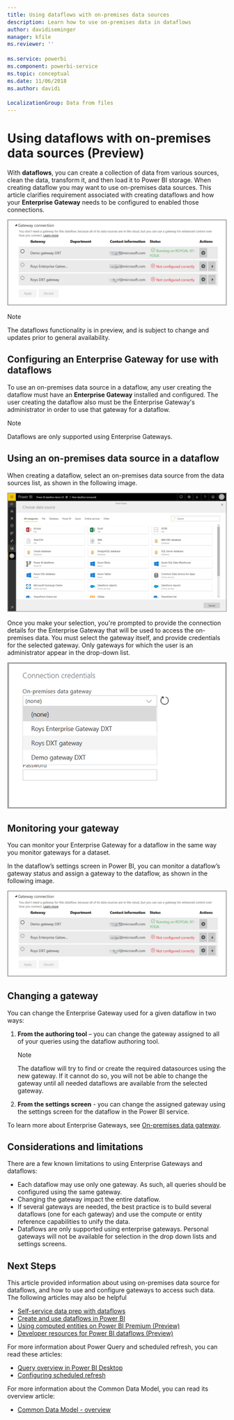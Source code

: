 ```yaml
---
title: Using dataflows with on-premises data sources
description: Learn how to use on-premises data in dataflows
author: davidiseminger
manager: kfile
ms.reviewer: ''

ms.service: powerbi
ms.component: powerbi-service
ms.topic: conceptual
ms.date: 11/06/2018
ms.author: davidi

LocalizationGroup: Data from files
---
```

# Using dataflows with on-premises data sources (Preview)

With **dataflows**, you can create a collection of data from various sources, clean the data, transform it, and then load it to Power BI storage. When creating dataflow you may want to use on-premises data sources. This article clarifies requirement associated with creating dataflows and how your **Enterprise Gateway** needs to be configured to enabled those connections.

![Dataflows and gateways](media/service-dataflows-onpremises-gateways/onpremises-gateways_01.png)

> [!NOTE]
> The dataflows functionality is in preview, and is subject to change and updates prior to general availability.
 
## Configuring an Enterprise Gateway for use with dataflows

To use an on-premises data source in a dataflow, any user creating the dataflow must have an **Enterprise Gateway** installed and configured. The user creating the dataflow also must be the Enterprise Gateway's administrator in order to use that gateway for a dataflow.

> [!NOTE]
> Dataflows are only supported using Enterprise Gateways.

## Using an on-premises data source in a dataflow

When creating a dataflow, select an on-premises data source from the data sources list, as shown in the following image.

![Choose an on-premises data source](media/service-dataflows-onpremises-gateways/onpremises-gateways_02a.png)

Once you make your selection, you're prompted to provide the connection details for the Enterprise Gateway that will be used to access the on-premises data. You must select the gateway itself, and provide credentials for the selected gateway. Only gateways for which the user is an administrator appear in the drop-down list.

![Provide connection details](media/service-dataflows-onpremises-gateways/onpremises-gateways_03.png)

## Monitoring your gateway

You can monitor your Enterprise Gateway for a dataflow in the same way you monitor gateways for a dataset.

In the dataflow’s settings screen in Power BI, you can monitor a dataflow’s gateway status and assign a gateway to the dataflow, as shown in the following image.

![Monitoring the gateway](media/service-dataflows-onpremises-gateways/onpremises-gateways_01.png)

## Changing a gateway

You can change the Enterprise Gateway used for a given dataflow in two ways:

1. **From the authoring tool** – you can change the gateway assigned to all of your queries using the dataflow authoring tool.

    > [!NOTE]
    > The dataflow will try to find or create the required datasources using the new gateway. If it cannot do so, you will not be able to change the gateway until all needed dataflows are available from the selected gateway.

2. **From the settings screen** - you can change the assigned gateway using the settings screen for the dataflow in the Power BI service.

To learn more about Enterprise Gateways, see [On-premises data gateway](service-gateway-onprem.md).

## Considerations and limitations

There are a few known limitations to using Enterprise Gateways and dataflows:

* Each dataflow may use only one gateway. As such, all queries should be configured using the same gateway.
* Changing the gateway impact the entire dataflow.
* If several gateways are needed, the best practice is to build several dataflows (one for each gateway) and use the compute or entity reference capabilities to unify the data.
* Dataflows are only supported using enterprise gateways. Personal gateways will not be available for selection in the drop down lists and settings screens.


## Next Steps

This article provided information about using on-premises data source for dataflows, and how to use and configure gateways to access such data. The following articles may also be helpful

* [Self-service data prep with dataflows](service-dataflows-overview.md)
* [Create and use dataflows in Power BI](service-dataflows-create-use.md)
* [Using computed entities on Power BI Premium (Preview)](service-dataflows-computed-entities-premium.md)
* [Developer resources for Power BI dataflows (Preview)](service-dataflows-developer-resources.md)

For more information about Power Query and scheduled refresh, you can read these articles:
* [Query overview in Power BI Desktop](desktop-query-overview.md)
* [Configuring scheduled refresh](refresh-scheduled-refresh.md)

For more information about the Common Data Model, you can read its overview article:
* [Common Data Model - overview ](https://docs.microsoft.com/powerapps/common-data-model/overview)

